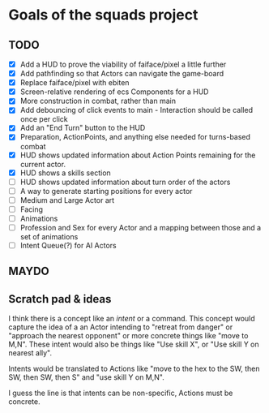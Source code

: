 # Goals of the squads project

## TODO

- [x] Add a HUD to prove the viability of faiface/pixel a little further
- [x] Add pathfinding so that Actors can navigate the game-board
- [x] Replace faiface/pixel with ebiten
- [x] Screen-relative rendering of ecs Components for a HUD
- [x] More construction in combat, rather than main
- [x] Add debouncing of click events to main - Interaction should be called once per click
- [x] Add an "End Turn" button to the HUD
- [x] Preparation, ActionPoints, and anything else needed for turns-based combat
- [x] HUD shows updated information about Action Points remaining for the current actor.
- [x] HUD shows a skills section
- [ ] HUD shows updated information about turn order of the actors
- [ ] A way to generate starting positions for every actor
- [ ] Medium and Large Actor art
- [ ] Facing
- [ ] Animations
- [ ] Profession and Sex for every Actor and a mapping between those and a set of animations
- [ ] Intent Queue(?) for AI Actors

## MAYDO

## Scratch pad & ideas

I think there is a concept like an _intent_ or a command. This concept would capture the idea of a an Actor intending to "retreat from danger" or "approach the nearest opponent" or more concrete things like "move to M,N". These intent would also be things like "Use skill X", or "Use skill Y on nearest ally".

Intents would be translated to Actions like "move to the hex to the SW, then SW, then SW, then S" and "use skill Y on M,N".

I guess the line is that intents can be non-specific, Actions must be concrete.
